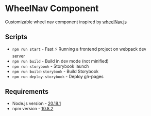 # WheelNav Component

Customizable wheel nav component inspired by [wheelNav.js](https://wheelnavjs.softwaretailoring.net/)

## Scripts

- `npm run start` - Fast ⚡ Running a frontend project on webpack dev server 
- `npm run build` - Build in dev mode (not minified)
- `npm run storybook` - Storybook launch
- `npm run build-storybook` - Build Storybook
- `npm run deploy-storybook` - Deploy gh-pages

## Requirements

- Node.js version - [20.18.1](https://nodejs.org/en/blog/release/v20.18.1) 
- npm version  - [10.8.2](https://www.npmjs.com/package/npm/v/10.8.2)